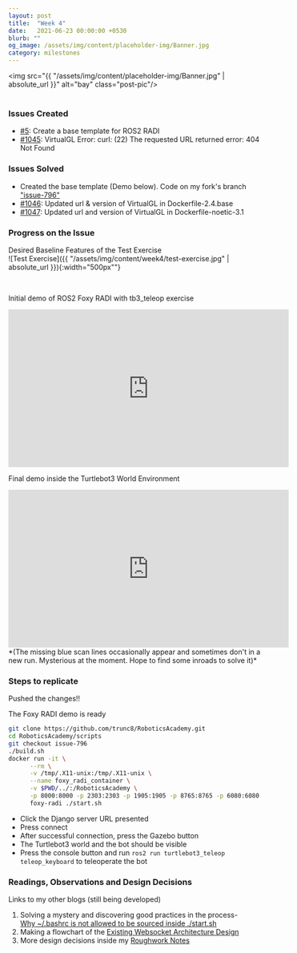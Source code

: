 ```yaml
---
layout: post
title:  "Week 4"
date:   2021-06-23 00:00:00 +0530
blurb: ""
og_image: /assets/img/content/placeholder-img/Banner.jpg
category: milestones
---
```


<img src="{{ "/assets/img/content/placeholder-img/Banner.jpg" | absolute_url }}" alt="bay" class="post-pic"/>
<br />
<br />

### Issues Created
- [#5][]: Create a base template for ROS2 RADI
- [#1045][]: VirtualGL Error: curl: (22) The requested URL returned error: 404 Not Found

### Issues Solved
- Created the base template (Demo below). Code on my fork's branch ["issue-796"](https://github.com/trunc8/RoboticsAcademy/tree/issue-796)
- [#1046][]: Updated url & version of VirtualGL in Dockerfile-2.4.base
- [#1047][]: Updated url and version of VirtualGL in Dockerfile-noetic-3.1

### Progress on the Issue

Desired Baseline Features of the Test Exercise  
![Test Exercise]({{ "/assets/img/content/week4/test-exercise.jpg" | absolute_url }}){:width="500px""}

<br/>

Initial demo of ROS2 Foxy RADI with tb3_teleop exercise  
<iframe width="560" height="315"
src="https://www.youtube.com/embed/61k0kLDCaqg" 
frameborder="0" 
allow="accelerometer; autoplay; encrypted-media; gyroscope; picture-in-picture" 
allowfullscreen></iframe>
<br />

Final demo inside the Turtlebot3 World Environment
<iframe width="560" height="315"
src="https://www.youtube.com/embed/L1PU13AawNE" 
frameborder="0" 
allow="accelerometer; autoplay; encrypted-media; gyroscope; picture-in-picture" 
allowfullscreen></iframe>  
*(The missing blue scan lines occasionally appear and sometimes don't in a new run. Mysterious at the moment. Hope to find some inroads to solve it)*
<br />

### Steps to replicate
Pushed the changes!!

The Foxy RADI demo is ready

```sh
git clone https://github.com/trunc8/RoboticsAcademy.git
cd RoboticsAcademy/scripts
git checkout issue-796
./build.sh
docker run -it \
      --rm \
      -v /tmp/.X11-unix:/tmp/.X11-unix \
      --name foxy_radi_container \
      -v $PWD/../:/RoboticsAcademy \
      -p 8000:8000 -p 2303:2303 -p 1905:1905 -p 8765:8765 -p 6080:6080 -p 1108:1108 \
      foxy-radi ./start.sh
```
- Click the Django server URL presented
- Press connect
- After successful connection, press the Gazebo button
- The Turtlebot3 world and the bot should be visible
- Press the console button and run `ros2 run turtlebot3_teleop teleop_keyboard` to teleoperate the bot

### Readings, Observations and Design Decisions
Links to my other blogs (still being developed)
1. Solving a mystery and discovering good practices in the process-  
[Why ~/.bashrc is not allowed to be sourced inside ./start.sh](https://theroboticsclub.github.io/gsoc2021-Siddharth_Saha/2021/06/22/bashrc-start-sh)
1. Making a flowchart of the [Existing Websocket Architecture Design](https://theroboticsclub.github.io/gsoc2021-Siddharth_Saha/2021/06/21/websocket-architecture)
1. More design decisions inside my [Roughwork Notes](https://theroboticsclub.github.io/gsoc2021-Siddharth_Saha/2021/05/17/roughwork#notes)

[#5]: https://github.com/TheRoboticsClub/gsoc2021-Siddharth_Saha/issues/5 "Issue #5"
[#1045]: https://github.com/JdeRobot/RoboticsAcademy/issues/1045 "Issue #1045"
[#1046]: https://github.com/JdeRobot/RoboticsAcademy/pull/1046 "Pull request #1046"
[#1047]: https://github.com/JdeRobot/RoboticsAcademy/pull/1047 "Pull request #1047"
